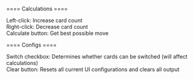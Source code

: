 ==== Calculations ====

Left-click: Increase card count  
Right-click: Decrease card count  
Calculate button: Get best possible move

==== Configs ====

Switch checkbox: Determines whether cards can be switched (will affect calculations)  
Clear button: Resets all current UI configurations and clears all output